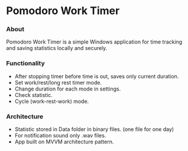 # Pomodoro Work Timer
### About
Pomodoro Work Timer is a simple Windows application for time tracking and saving statistics locally and securely.

### Functionality
- After stopping timer before time is out, saves only current duration.
- Set work/rest/long rest timer mode.
- Change duration for each mode in settings.
- Check statistic.
- Cycle (work-rest-work) mode.
### Architecture 
- Statistic stored in Data folder in binary files. (one file for one day)
- For notification sound only .wav files.
- App built on MVVM architecture pattern.